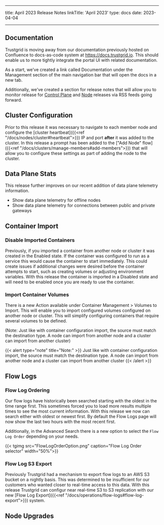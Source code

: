 ---
title: April 2023 Release Notes
linkTitle: 'April 2023'
type: docs
date: 2023-04-04

----
## Documentation 
Trustgrid is moving away from our documentation previously hosted on Confluence to docs-as-code system at https://docs.trustgrid.io. This should enable us to more tightly integrate the portal UI with related documentation. 

As a start, we've created a link called Documentation under the Management section of the main navigation bar that will open the docs in a new tab.

Additionally, we've created a section for release notes that will allow you to monitor release for [Control Plane](https://docs.trustgrid.io/release-notes/cloud/) and [Node](https://docs.trustgrid.io/release-notes/node/) releases via RSS feeds going forward. 

## Cluster Configuration
Prior to this release it was necessary to navigate to each member node and configure the [cluster heartbeat]({{<ref "/docs/nodes/cluster#heartbeat">}}) IP and port **after** it was added to the cluster.  In this release a prompt has been added to the ["Add Node" flow]({{<ref "/docs/clusters/manage-members#add-members">}}) that will allow you to configure these settings as part of adding the node to the cluster. 

## Data Plane Stats
This release further improves on our recent addition of data plane telemetry information.
* Show data plane telemetry for offline nodes
* Show data plane telemetry for connections between public and private gateways

## Container Import
### Disable Imported Containers
Previously, if you imported a container from another node or cluster it was created in the Enabled state. If the container was configured to run as a service this would cause the container to start immediately. This could create issues if additional changes were desired before the container attempts to start, such as creating volumes or adjusting environment variables. With this release the container is imported in a Disabled state and will need to be enabled once you are ready to use the container.

### Import Container Volumes
There is a new Action available under Container Management > Volumes to Import. This will enable you to import configured volumes configured on another node or cluster. This will simplify configuring containers that require several volumes to be defined.

(Note: Just like with container configuration import, the source must match the destination type. A node can import from another node and a cluster can import from another cluster)

{{< alert type="note" title="Note:" >}}
Just like with container configuration import, the source must match the destination type. A node can import from another node and a cluster can import from another cluster
{{< /alert >}}

## Flow Logs

### Flow Log Ordering
Our flow logs have historically been searched starting with the oldest in the time range first. This sometimes forced you to load more results multiple times to see the most current information. With this release we now can search either with oldest or newest first. By default the Flow Logs page will now show the last two hours with the most recent first. 

Additionally, in the Advanced Search there is a new option to select the `Flow Log Order` depending on your needs.


{{< tgimg src="FlowLogOrderOption.png" caption="Flow Log Order selector" width="50%">}}

### Flow Log S3 Export
Previously Trustgrid had a mechanism to export flow logs to an AWS S3 bucket on a nightly basis.  This was determined to be insufficient for our customers who wanted closer to real-time access to this data. With this release Trustgrid can configur near real-time S3 to S3 replication with our new [Flow Log Export]({{<ref "/docs/operations/flow-logs#flow-log-export">}}) system. 

## Node Upgrades
